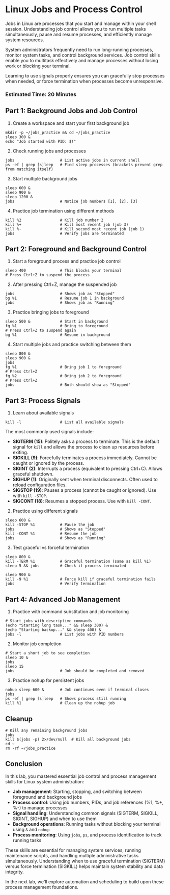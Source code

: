 # Linux Jobs and Process Control

Jobs in Linux are processes that you start and manage within your shell session. Understanding job control allows you to run multiple tasks simultaneously, pause and resume processes, and efficiently manage system resources.

System administrators frequently need to run long-running processes, monitor system tasks, and control background services. Job control skills enable you to multitask effectively and manage processes without losing work or blocking your terminal.

Learning to use signals properly ensures you can gracefully stop processes when needed, or force termination when processes become unresponsive.

### Estimated Time: 20 Minutes

## Part 1: Background Jobs and Job Control

1. Create a workspace and start your first background job
```
mkdir -p ~/jobs_practice && cd ~/jobs_practice
sleep 300 &
echo "Job started with PID: $!"
```

2. Check running jobs and processes
```
jobs                    # List active jobs in current shell
ps -ef | grep [s]leep   # Find sleep processes (brackets prevent grep from matching itself)
```

3. Start multiple background jobs
```
sleep 600 &
sleep 900 &
sleep 1200 &
jobs                    # Notice job numbers [1], [2], [3]
```

4. Practice job termination using different methods
```
kill %2                 # Kill job number 2
kill %+                 # Kill most recent job (job 3)
kill %-                 # Kill second most recent job (job 1)
jobs                    # Verify jobs are terminated
```

## Part 2: Foreground and Background Control

1. Start a foreground process and practice job control
```
sleep 400               # This blocks your terminal
# Press Ctrl+Z to suspend the process
```

2. After pressing Ctrl+Z, manage the suspended job
```
jobs                    # Shows job as "Stopped"
bg %1                   # Resume job 1 in background
jobs                    # Shows job as "Running"
```

3. Practice bringing jobs to foreground
```
sleep 500 &             # Start in background
fg %1                   # Bring to foreground
# Press Ctrl+Z to suspend again
bg %1                   # Resume in background
```

4. Start multiple jobs and practice switching between them
```
sleep 800 &
sleep 900 &
jobs
fg %1                   # Bring job 1 to foreground
# Press Ctrl+Z
fg %2                   # Bring job 2 to foreground  
# Press Ctrl+Z
jobs                    # Both should show as "Stopped"
```

## Part 3: Process Signals

1. Learn about available signals
```
kill -l                 # List all available signals
```

The most commonly used signals include:

- **SIGTERM (15)**: Politely asks a process to terminate. This is the default signal for `kill` and allows the process to clean up resources before exiting.
- **SIGKILL (9)**: Forcefully terminates a process immediately. Cannot be caught or ignored by the process.
- **SIGINT (2)**: Interrupts a process (equivalent to pressing Ctrl+C). Allows graceful shutdown.
- **SIGHUP (1)**: Originally sent when terminal disconnects. Often used to reload configuration files.
- **SIGSTOP (19)**: Pauses a process (cannot be caught or ignored). Use with `kill -STOP`.
- **SIGCONT (18)**: Resumes a stopped process. Use with `kill -CONT`.

2. Practice using different signals
```
sleep 600 &
kill -STOP %1           # Pause the job
jobs                    # Shows as "Stopped"
kill -CONT %1           # Resume the job
jobs                    # Shows as "Running"
```

3. Test graceful vs forceful termination
```
sleep 800 &
kill -TERM %1           # Graceful termination (same as kill %1)
sleep 5 && jobs         # Check if process terminated

sleep 900 &
kill -9 %1              # Force kill if graceful termination fails
jobs                    # Verify termination
```

## Part 4: Advanced Job Management

1. Practice with command substitution and job monitoring
```
# Start jobs with descriptive commands
(echo "Starting long task..." && sleep 300) &
(echo "Starting backup..." && sleep 400) &
jobs -l                 # List jobs with PID numbers
```

2. Monitor job completion
```
# Start a short job to see completion
sleep 10 &
jobs
sleep 15
jobs                    # Job should be completed and removed
```

3. Practice nohup for persistent jobs
```
nohup sleep 600 &       # Job continues even if terminal closes
jobs
ps -ef | grep [s]leep   # Shows process still running
kill %1                 # Clean up the nohup job
```

## Cleanup
```
# Kill any remaining background jobs
jobs
kill $(jobs -p) 2>/dev/null  # Kill all background jobs
cd ~
rm -rf ~/jobs_practice
```

## Conclusion

In this lab, you mastered essential job control and process management skills for Linux system administration:

- **Job management**: Starting, stopping, and switching between foreground and background jobs
- **Process control**: Using job numbers, PIDs, and job references (%1, %+, %-) to manage processes
- **Signal handling**: Understanding common signals (SIGTERM, SIGKILL, SIGINT, SIGHUP) and when to use them
- **Background operations**: Running tasks without blocking your terminal using `&` and `nohup`
- **Process monitoring**: Using `jobs`, `ps`, and process identification to track running tasks

These skills are essential for managing system services, running maintenance scripts, and handling multiple administrative tasks simultaneously. Understanding when to use graceful termination (SIGTERM) versus force termination (SIGKILL) helps maintain system stability and data integrity.

In the next lab, we'll explore automation and scheduling to build upon these process management foundations.
